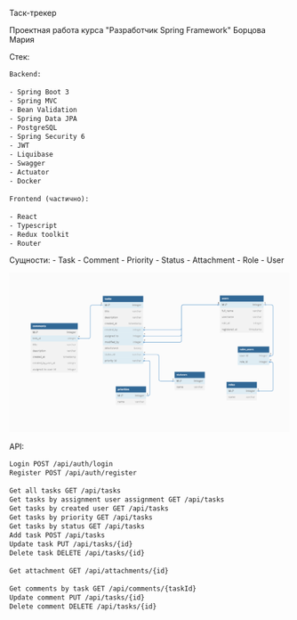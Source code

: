 Таск-трекер

Проектная работа курса "Разработчик Spring Framework"
Борцова Мария

Стек: 

    Backend:

    - Spring Boot 3
    - Spring MVC
    - Bean Validation
    - Spring Data JPA
    - PostgreSQL
    - Spring Security 6
    - JWT
    - Liquibase
    - Swagger
    - Actuator  
    - Docker

    Frontend (частично): 

    - React
    - Typescript
    - Redux toolkit
    - Router


Сущности:
    - Task
    - Comment
    - Priority
    - Status
    - Attachment
    - Role
    - User

![architecture_db](architecture_db.PNG)

API:

    Login POST /api/auth/login
    Register POST /api/auth/register

    Get all tasks GET /api/tasks
    Get tasks by assignment user assignment GET /api/tasks
    Get tasks by created user GET /api/tasks
    Get tasks by priority GET /api/tasks
    Get tasks by status GET /api/tasks
    Add task POST /api/tasks
    Update task PUT /api/tasks/{id}
    Delete task DELETE /api/tasks/{id}

    Get attachment GET /api/attachments/{id}

    Get comments by task GET /api/comments/{taskId}
    Update comment PUT /api/tasks/{id}
    Delete comment DELETE /api/tasks/{id}
    

    